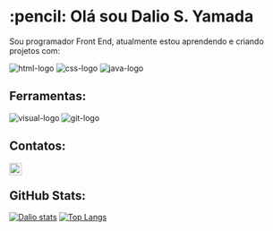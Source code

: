 
<h1>:pencil: Olá sou Dalio S. Yamada </h1> 
<p> Sou programador Front End, atualmente estou aprendendo e criando projetos com: </p>
<div display:"inline_block">
 <img src="https://img.shields.io/badge/HTML5-E34F26?style=for-the-badge&logo=html5&logoColor=white" alt="html-logo" />
 <img src="https://img.shields.io/badge/CSS3-1572B6?style=for-the-badge&logo=css3&logoColor=white" alt="css-logo" />
 <img src="https://img.shields.io/badge/JavaScript-F7DF1E?style=for-the-badge&logo=javascript&logoColor=black" alt="java-logo" />
</div>
<h2>Ferramentas: </h2>
<div display:"inline_block">
 <img src="https://img.shields.io/badge/Visual_Studio-5C2D91?style=for-the-badge&logo=visual%20studio&logoColor=white " alt="visual-logo" />
 <img src="https://img.shields.io/badge/GitHub-100000?style=for-the-badge&logo=github&logoColor=white " alt="git-logo" />
 </div>
 <h2>Contatos: </h2>
 <div display:"inline_block">
  <a href="https://www.linkedin.com/in/dalio-s-yamada/" />
  <img align="left" alt="Linkedin" width=22px src="https://img.shields.io/badge/LinkedIn-0077B5?style=for-the-badge&logo=linkedin&logoColor=white" />
  </a>
  </div>
<br>
<h2>GitHub Stats: </h2>
<div display:"inline_block">
 
[![Dalio stats](https://github-readme-stats.vercel.app/api?username=DalioSY)](https://github.com/anuraghazra/github-readme-stats)
[![Top Langs](https://github-readme-stats.vercel.app/api/top-langs/?username=DalioSY)](https://github.com/anuraghazra/github-readme-stats)
</div>
